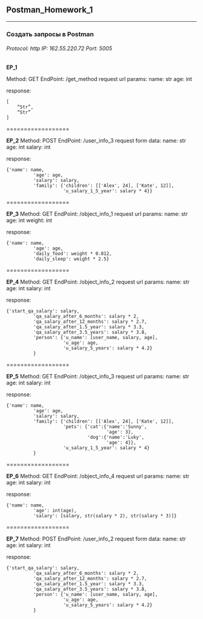 ## Postman_Homework_1
___
### Создать запросы в Postman
###### Protocol: http IP: 162.55.220.72 Port: 5005

__EP_1__

Method: GET
EndPoint: /get_method
request url params: 
 name: str
 age: int

response: 
```
[
    “Str”,
    “Str”
]
```

==================

__EP_2__
Method: POST
EndPoint: /user_info_3
request form data: 
 name: str
 age: int
 salary: int

response: 
```
{'name': name,
          'age': age,
          'salary': salary,
          'family': {'children': [['Alex', 24], ['Kate', 12]],
                     'u_salary_1_5_year': salary * 4}}
```

==================

__EP_3__
Method: GET
EndPoint: /object_info_1
request url params: 
 name: str
 age: int
 weight: int

response: 
```
{'name': name,
          'age': age,
          'daily_food': weight * 0.012,
          'daily_sleep': weight * 2.5}
```

==================

__EP_4__
Method: GET
EndPoint: /object_info_2
request url params: 
 name: str
 age: int
 salary: int

response: 
```
{'start_qa_salary': salary,
          'qa_salary_after_6_months': salary * 2,
          'qa_salary_after_12_months': salary * 2.7,
          'qa_salary_after_1.5_year': salary * 3.3,
          'qa_salary_after_3.5_years': salary * 3.8,
          'person': {'u_name': [user_name, salary, age],
                     'u_age': age,
                     'u_salary_5_years': salary * 4.2}
          }
```

==================

__EP_5__
Method: GET
EndPoint: /object_info_3
request url params: 
 name: str
 age: int
 salary: int

response: 
```
{'name': name,
          'age': age,
          'salary': salary,
          'family': {'children': [['Alex', 24], ['Kate', 12]],
                     'pets': {'cat':{'name':'Sunny',
                                     'age': 3},
                              'dog':{'name':'Luky',
                                     'age': 4}},
                     'u_salary_1_5_year': salary * 4}
          }
```

==================

__EP_6__
Method: GET
EndPoint: /object_info_4
request url params: 
 name: str
 age: int
 salary: int

response: 
```
{'name': name,
          'age': int(age),
          'salary': [salary, str(salary * 2), str(salary * 3)]}
```

==================

__EP_7__
Method: POST
EndPoint: /user_info_2
request form data: 
 name: str
 age: int
 salary: int

response: 
```
{'start_qa_salary': salary,
          'qa_salary_after_6_months': salary * 2,
          'qa_salary_after_12_months': salary * 2.7,
          'qa_salary_after_1.5_year': salary * 3.3,
          'qa_salary_after_3.5_years': salary * 3.8,
          'person': {'u_name': [user_name, salary, age],
                     'u_age': age,
                     'u_salary_5_years': salary * 4.2}
          }
```